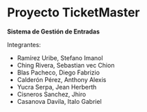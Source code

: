 # Proyecto TicketMaster
**Sistema de Gestión de Entradas** 

Integrantes:
- Ramírez Uribe, Stefano Imanol
- Ching Rivera, Sebastian vec Chion
- Blas Pacheco, Diego Fabrizio
- Calderón Pérez, Anthony Alexis
- Yucra Serpa, Jean Herberth
- Cisneros Sanchez, Jhiro
- Casanova Davila, Italo Gabriel